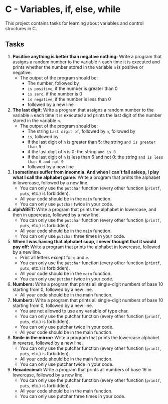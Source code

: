 # C - Variables, if, else, while

This project contains tasks for learning about variables and control structures in C.

## Tasks

1. **Positive anything is better than negative nothing:** Write a program that assigns a random number to the variable `n` each time it is executed and prints whether the number stored in the variable `n` is positive or negative.
    - The output of the program should be:
        - The number, followed by
        - `is positive`, if the number is greater than 0
        - `is zero`, if the number is 0
        - `is negative`, if the number is less than 0
        - followed by a new line
2. **The last digit:** Write a program that assigns a random number to the variable `n` each time it is executed and prints the last digit of the number stored in the variable `n`.
    - The output of the program should be:
        - The string `Last digit of`, followed by `n`, followed by
        - `is`, followed by
        - if the last digit of `n` is greater than 5: the string `and is greater than 5`
        - if the last digit of `n` is 0: the string `and is 0`
        - if the last digit of `n` is less than 6 and not 0: the string `and is less than 6 and not 0`
        - followed by a new line
3. **I sometimes suffer from insomnia. And when I can't fall asleep, I play what I call the alphabet game:** Write a program that prints the alphabet in lowercase, followed by a new line.
    - You can only use the `putchar` function (every other function (`printf`, `puts`, etc.) is forbidden).
    - All your code should be in the `main` function.
    - You can only use `putchar` twice in your code.
4. **alphABET:** Write a program that prints the alphabet in lowercase, and then in uppercase, followed by a new line.
    - You can only use the `putchar` function (every other function (`printf`, `puts`, etc.) is forbidden).
    - All your code should be in the `main` function.
    - You can only use `putchar` three times in your code.
5. **When I was having that alphabet soup, I never thought that it would pay off:** Write a program that prints the alphabet in lowercase, followed by a new line.
    - Print all letters except for `q` and `e`.
    - You can only use the `putchar` function (every other function (`printf`, `puts`, etc.) is forbidden).
    - All your code should be in the `main` function.
    - You can only use `putchar` twice in your code.
6. **Numbers:** Write a program that prints all single-digit numbers of base 10 starting from 0, followed by a new line.
    - All your code should be in the main function.
7. **Numberz:** Write a program that prints all single-digit numbers of base 10 starting from 0, followed by a new line.
    - You are not allowed to use any variable of type char.
    - You can only use the putchar function (every other function (`printf`, `puts`, etc.) is forbidden).
    - You can only use putchar twice in your code.
    - All your code should be in the main function.
8. **Smile in the mirror:** Write a program that prints the lowercase alphabet in reverse, followed by a new line.
    - You can only use the putchar function (every other function (`printf`, `puts`, etc.) is forbidden).
    - All your code should be in the main function.
    - You can only use putchar twice in your code.
9. **Hexadecimal:** Write a program that prints all numbers of base 16 in lowercase, followed by a new line.
    - You can only use the putchar function (every other function (`printf`, `puts`, etc.) is forbidden).
    - All your code should be in the main function.
    - You can only use putchar three times in your code.

